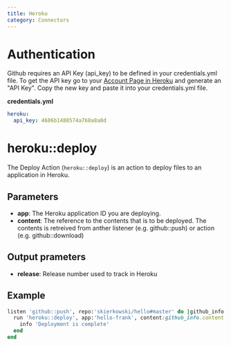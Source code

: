 ```yaml
---
title: Heroku
category: Connectors
---
```

# Authentication
Github requires an API Key (api_key) to be defined in your credentials.yml file. To get the API key go to your [Account Page in Heroku](https://dashboard.heroku.com/account) and generate an "API Key". Copy the new key and paste it into your credentials.yml file.

**credentials.yml**
```yaml
heroku:
  api_key: 4686b1488574a768a8a8d
```


# heroku::deploy
The Deploy Action (`heroku::deploy`) is an action to deploy files to an application in Heroku.

## Parameters
- **app**: The Heroku application ID you are deploying.
- **content**: The reference to the contents that is to be deployed. The contents is retreived from anther listener (e.g. github::push) or action (e.g. github::download)

## Output prameters
- **release**: Release number used to track in Heroku

## Example
```ruby
listen 'github::push', repo:'skierkowski/hello#master' do |github_info|
  run 'heroku::deploy', app:'hello-frank', content:github_info.content do |deploy_info|
    info 'Deployment is complete'
  end
end
```